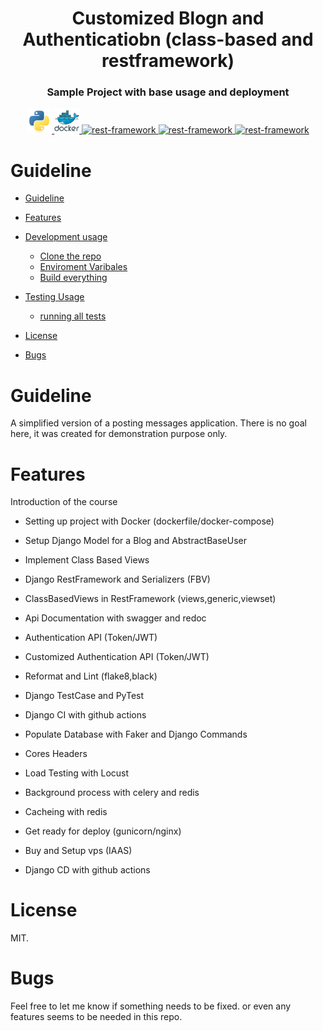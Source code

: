 <div align="center">
<h1 align="center">Customized Blogn and Authenticatiobn  (class-based and restframework)</h1>
<h3 align="center">Sample Project with base usage and deployment</h3>
</div>
<p align="center">
<a href="https://www.python.org" target="_blank"> <img src="https://raw.githubusercontent.com/devicons/devicon/master/icons/python/python-original.svg" alt="python" width="40" height="40"/> </a>
<a href="https://www.docker.com/" target="_blank"> <img src="https://raw.githubusercontent.com/devicons/devicon/master/icons/docker/docker-original-wordmark.svg" alt="docker" width="40" height="40"/> </a>
<a href="https://www.django-rest-framework.org/" target="_blank"> <img src="https://img.icons8.com/?size=100&id=79865&format=png&color=000000" alt="rest-framework" width="40" height="40"/> </a>
<a href="https://redis.io/" target="_blank"> <img src="https://img.icons8.com/?size=100&id=FMw01QDk8Qlu&format=png&color=000000" alt="rest-framework" width="40" height="40"/> </a>
<a href="https://docs.celeryq.dev/en/stable//" target="_blank"> <img src="https://docs.celeryq.dev/en/stable/_static/celery_512.png" alt="rest-framework" width="40" height="40"/> </a>

</p>

# Guideline
- [Guideline](#Guideline)
- [Features](#goal)
- [Development usage](#development-usage)
  - [Clone the repo](#clone-the-repo)
  - [Enviroment Varibales](#enviroment-varibales)
  - [Build everything](#build-everything)

- [Testing Usage](#testing-usage)
  - [running all tests](#running-all-tests)
- [License](#license)
- [Bugs](#bugs)



# Guideline
A simplified version of a posting messages application. There is no goal here, it was created for demonstration purpose only.




# Features
Introduction of the course
- Setting up project with Docker (dockerfile/docker-compose)
- Setup Django Model for a Blog and AbstractBaseUser
- Implement Class Based Views
- Django RestFramework and Serializers (FBV)
- ClassBasedViews in RestFramework (views,generic,viewset)

- Api Documentation with swagger and redoc
- Authentication API (Token/JWT)
- Customized Authentication API (Token/JWT)
- Reformat and Lint (flake8,black)
- Django TestCase and PyTest
- Django CI with github actions
- Populate Database with Faker and Django Commands
- Cores Headers
- Load Testing with Locust
- Background process with celery and redis
- Cacheing with redis
- Get ready for deploy (gunicorn/nginx)
- Buy and Setup vps (IAAS)
- Django CD with github actions
# License
MIT.


# Bugs
Feel free to let me know if something needs to be fixed. or even any features seems to be needed in this repo.
